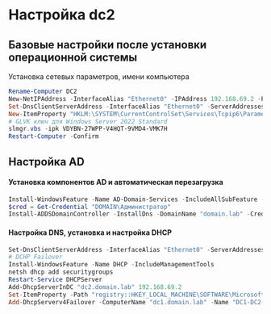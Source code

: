 # Настройка dc2

## Базовые настройки после установки операционной системы

Установка сетевых параметров, имени компьютера

```powershell
Rename-Computer DC2
New-NetIPAddress -InterfaceAlias "Ethernet0" -IPAddress 192.168.69.2 -PrefixLength 24 -DefaultGateway 192.168.69.254
Set-DnsClientServerAddress -InterfaceAlias "Ethernet0" -ServerAddresses 192.168.69.1
New-ItemProperty "HKLM:\SYSTEM\CurrentControlSet\Services\Tcpip6\Parameters\" -Name "DisabledComponents" -Value 0xffffffff -PropertyType "DWord"
# GLVK ключ для Windows Server 2022 Standard
slmgr.vbs -ipk VDYBN-27WPP-V4HQT-9VMD4-VMK7H
Restart-Computer -Confirm
```
## Настройка AD

#### Установка компонентов AD и автоматическая перезагрузка

```powershell
Install-WindowsFeature -Name AD-Domain-Services -IncludeAllSubFeature -IncludeManagementTools
$cred = Get-Credential "DOMAIN\Администратор"
Install-ADDSDomainController -InstallDns -DomainName "domain.lab" -Credential $cred
```
#### Настройка DNS, установка и настройка DHCP

```powershell
Set-DnsClientServerAddress -InterfaceAlias "Ethernet0" -ServerAddresses ("127.0.0.1","192.168.69.1")
# DCHP Failover
Install-WindowsFeature -Name DHCP -IncludeManagementTools
netsh dhcp add securitygroups
Restart-Service DHCPServer
Add-DhcpServerInDC "dc2.domain.lab" 192.168.69.2
Set-ItemProperty -Path "registry::HKEY_LOCAL_MACHINE\SOFTWARE\Microsoft\ServerManager\Roles\12" -Name "ConfigurationState" -Value 2
Add-DhcpServerv4Failover -ComputerName "dc1.domain.lab" -Name "DC1-DC2-Failover" -PartnerServer "dc2.domain.lab" -ScopeId 192.168.69.0 -SharedSecret "DHCP_secret" -Force
```